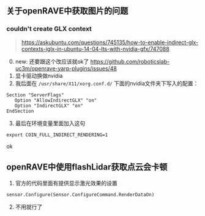 
## 关于openRAVE中获取图片的问题
### couldn't create GLX context
> https://askubuntu.com/questions/745135/how-to-enable-indirect-glx-contexts-iglx-in-ubuntu-14-04-lts-with-nvidia-gfx/747088

0. new: 还要跟这个改应该就ok了 https://github.com/roboticslab-uc3m/openrave-yarp-plugins/issues/48
1. 显卡驱动换做nvidia
2. 我后面在 `/usr/share/X11/xorg.conf.d/` 下面的nvidia文件夹下写入的配置：
```
Section "ServerFlags"  
   Option "AllowIndirectGLX" "on"  
   Option "IndirectGLX" "on"  
EndSection
```
3. 最后在环境变量里面加入这句
```
export COIN_FULL_INDIRECT_RENDERING=1
```
ok

## openRAVE中使用flashLidar获取点云会卡顿

1. 官方的代码里面有提供显示激光效果的设置
```
sensor.Configure(Sensor.ConfigureCommand.RenderDataOn)
```
2. 不用就行了
